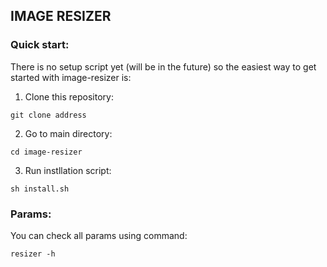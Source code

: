 ## IMAGE RESIZER
### Quick start:
There is no setup script yet (will be in the future) so the easiest way to get started with image-resizer is:
1. Clone this repository:
```shell
git clone address
```
2. Go to main directory:
```shell
cd image-resizer
```
3. Run instllation script:
```shell
sh install.sh
```
### Params:
You can check all params using command:
```shell
resizer -h
```